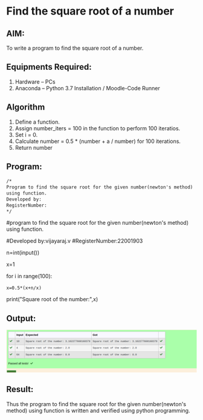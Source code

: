 # Find the square root of a number

## AIM:
To write a program to find the square root of a number.

## Equipments Required:
1. Hardware – PCs
2. Anaconda – Python 3.7 Installation / Moodle-Code Runner

## Algorithm
1. Define a function.
2. Assign number_iters = 100 in the function to perform 100 iteratios.
3. Set i = 0.
4. Calculate  number = 0.5 * (number + a / number) for 100 iterations.
5. Return number

## Program:
```
/*
Program to find the square root for the given number(newton's method) using function.
Developed by: 
RegisterNumber:  
*/
```
#program to find the square root for the given number(newton's method) using function.

#Developed by:vijayaraj.v
#RegisterNumber:22001903

n=int(input())

x=1

for i in range(100):
    
    x=0.5*(x+n/x)

print("Square root of the number:",x)

## Output:
![gcd of two number](./Screenshot%20from%202023-01-04%2010-43-46.png)


## Result:
Thus the program to find the square root for the given number(newton's method) using function is written and verified using python programming.
